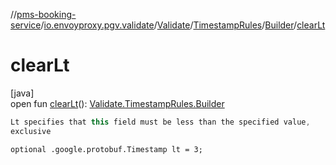 //[pms-booking-service](../../../../../index.md)/[io.envoyproxy.pgv.validate](../../../index.md)/[Validate](../../index.md)/[TimestampRules](../index.md)/[Builder](index.md)/[clearLt](clear-lt.md)

# clearLt

[java]\
open fun [clearLt](clear-lt.md)(): [Validate.TimestampRules.Builder](index.md)

```kotlin
Lt specifies that this field must be less than the specified value,
exclusive

```
`optional .google.protobuf.Timestamp lt = 3;`